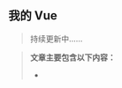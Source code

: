 <!--
 * @Author: liboya
 * @Date: 2022-05-19 15:33:27
 * @LastEditors: 李博雅 1273319367@qq.com
 * @LastEditTime: 2022-05-23 21:04:58
 * @FilePath: /Knowledge-Map/Vue/vue.md
 * @Description: 
 * 
 * Copyright (c) 2022 by 李博雅 1273319367@qq.com, All Rights Reserved. 
-->
## 我的 Vue 

> 持续更新中……

> **文章主要包含以下内容：**
>
> - 
